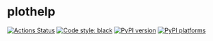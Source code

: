 # plothelp

[![Actions Status][actions-badge]][actions-link]
[![Code style: black][black-badge]][black-link]
[![PyPI version][pypi-version]][pypi-link]
[![PyPI platforms][pypi-platforms]][pypi-link]




[actions-badge]:            https://github.com/phinate/plothelp/workflows/CI/badge.svg
[actions-link]:             https://github.com/phinate/plothelp/actions
[black-badge]:              https://img.shields.io/badge/code%20style-black-000000.svg
[black-link]:               https://github.com/psf/black
[conda-badge]:              https://img.shields.io/conda/vn/conda-forge/plothelp
[conda-link]:               https://github.com/conda-forge/plothelp-feedstock
[github-discussions-badge]: https://img.shields.io/static/v1?label=Discussions&message=Ask&color=blue&logo=github
[github-discussions-link]:  https://github.com/phinate/plothelp/discussions
[gitter-badge]:             https://badges.gitter.im/https://github.com/phinate/plothelp/community.svg
[gitter-link]:              https://gitter.im/https://github.com/phinate/plothelp/community?utm_source=badge&utm_medium=badge&utm_campaign=pr-badge
[pypi-link]:                https://pypi.org/project/plothelp/
[pypi-platforms]:           https://img.shields.io/pypi/pyversions/plothelp
[pypi-version]:             https://badge.fury.io/py/plothelp.svg
[rtd-badge]:                https://readthedocs.org/projects/plothelp/badge/?version=latest
[rtd-link]:                 https://plothelp.readthedocs.io/en/latest/?badge=latest
[sk-badge]:                 https://scikit-hep.org/assets/images/Scikit--HEP-Project-blue.svg
